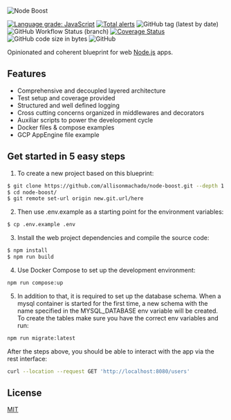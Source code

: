 ![Node Boost](https://drive.google.com/uc?export=download&id=1a1-AqMsc_l2sqo281WSWaAy5bvcfNWt-)


[![Language grade: JavaScript](https://img.shields.io/lgtm/grade/javascript/g/allisonmachado/node-boost.svg?logo=lgtm&logoWidth=18)](https://lgtm.com/projects/g/allisonmachado/node-boost/context:javascript) [![Total alerts](https://img.shields.io/lgtm/alerts/g/allisonmachado/node-boost.svg?logo=lgtm&logoWidth=18)](https://lgtm.com/projects/g/allisonmachado/node-boost/alerts/) ![GitHub tag (latest by date)](https://img.shields.io/github/v/tag/allisonmachado/node-boost) ![GitHub Workflow Status (branch)](https://img.shields.io/github/workflow/status/allisonmachado/node-boost/Node.js%20CI/master) [![Coverage Status](https://coveralls.io/repos/github/allisonmachado/node-boost/badge.svg?branch=master)](https://coveralls.io/github/allisonmachado/node-boost?branch=master) ![GitHub code size in bytes](https://img.shields.io/github/languages/code-size/allisonmachado/node-boost) ![GitHub](https://img.shields.io/github/license/allisonmachado/node-boost)

Opinionated and coherent blueprint for web [Node.js](http://nodejs.org) apps.

## Features

  * Comprehensive and decoupled layered architecture
  * Test setup and coverage provided
  * Structured and well defined logging
  * Cross cutting concerns organized in middlewares and decorators
  * Auxiliar scripts to power the development cycle
  * Docker files & compose examples
  * GCP AppEngine file example

## Get started in 5 easy steps

1. To create a new project based on this blueprint:

```bash
$ git clone https://github.com/allisonmachado/node-boost.git --depth 1
$ cd node-boost/
$ git remote set-url origin new.git.url/here
```

2. Then use .env.example as a starting point for the environment variables:

```bash
$ cp .env.example .env
```

3. Install the web project dependencies and compile the source code:

```bash
$ npm install
$ npm run build
```

4. Use Docker Compose to set up the development environment:

```bash
npm run compose:up
```

5. In addition to that, it is required to set up the database schema. When a mysql container is started for the first time, a new schema with the name specified in the MYSQL_DATABASE env variable will be created. To create the tables make sure you have the correct env variables and run:

```bash
npm run migrate:latest
```

After the steps above, you should be able to interact with the app via the rest interface:

```bash
curl --location --request GET 'http://localhost:8080/users'
```

## License

  [MIT](LICENSE)